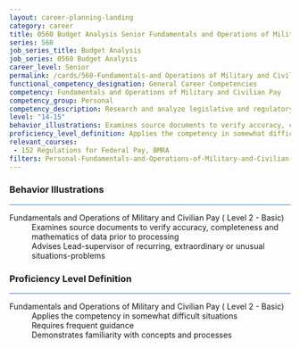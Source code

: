 ```yaml
---
layout: career-planning-landing
category: career
title: 0560 Budget Analysis Senior Fundamentals and Operations of Military and Civilian Pay
series: 560
job_series_title: Budget Analysis
job_series: 0560 Budget Analysis
career_level: Senior
permalink: /cards/560-Fundamentals-and Operations of Military and Civilian Pay-Senior
functional_competency_designation: General Career Competencies
competency: Fundamentals and Operations of Military and Civilian Pay
competency_group: Personal
competency_description: Research and analyze legislative and regulatory guidance related to entitlements to ensure proper payments
level: "14-15"
behavior_illustrations: Examines source documents to verify accuracy, completeness and mathematics of data prior to processing ? Advises Lead-supervisor of recurring, extraordinary or unusual situations-problems
proficiency_level_definition: Applies the competency in somewhat difficult situations ? Requires frequent guidance ? Demonstrates familiarity with concepts and processes
relevant_courses: 
 - 152 Regulations for Federal Pay, BMRA
filters: Personal-Fundamentals-and-Operations-of-Military-and-Civilian-Pay GS-14-15 series-0560
---
```


<div class="desktop:grid-col-6 margin-y-3">
  <div class="border-top-2 bg-white padding-3 shadow-5 height-full members-hover border-1px button-border border-top-blue radius-lg card-text-color">
    <h3>Behavior Illustrations</h3>
    <hr style="background-color: #2680EB !important;"/>
    <dl class="text-base card-content-color"><dt>Fundamentals and Operations of Military and Civilian Pay ( Level 2 - Basic)</dt><dd>Examines source documents to verify accuracy, completeness and mathematics of data prior to processing </dd><dd> Advises Lead-supervisor of recurring, extraordinary or unusual situations-problems</dd></dl>
  </div>
</div>
<div class="desktop:grid-col-6 margin-y-3">
  <div class="border-top-2 bg-white padding-3 shadow-5 height-full members-hover border-1px button-border border-top-blue radius-lg card-text-color">
    <h3>Proficiency Level Definition</h3>
     <hr style="background-color: #2680EB !important;"/>
    <dl class="text-base card-content-color"><dt>Fundamentals and Operations of Military and Civilian Pay ( Level 2 - Basic)</dt><dd>Applies the competency in somewhat difficult situations </dd><dd> Requires frequent guidance </dd><dd> Demonstrates familiarity with concepts and processes</dd></dl>
  </div>
</div>
